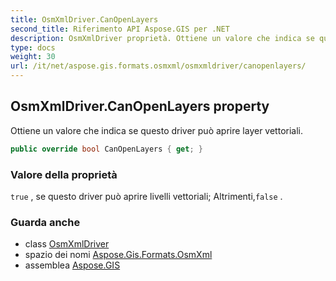 ```yaml
---
title: OsmXmlDriver.CanOpenLayers
second_title: Riferimento API Aspose.GIS per .NET
description: OsmXmlDriver proprietà. Ottiene un valore che indica se questo driver può aprire layer vettoriali.
type: docs
weight: 30
url: /it/net/aspose.gis.formats.osmxml/osmxmldriver/canopenlayers/
---
```

## OsmXmlDriver.CanOpenLayers property

Ottiene un valore che indica se questo driver può aprire layer vettoriali.

```csharp
public override bool CanOpenLayers { get; }
```

### Valore della proprietà

`true` , se questo driver può aprire livelli vettoriali; Altrimenti,`false` .

### Guarda anche

* class [OsmXmlDriver](../)
* spazio dei nomi [Aspose.Gis.Formats.OsmXml](../../osmxmldriver/)
* assemblea [Aspose.GIS](../../../)


